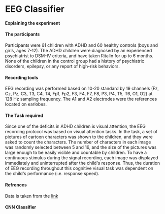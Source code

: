 
<head>

<h1>EEG Classifier</h1>

<h4>Explaining the experiment</h4>
        <div class="section">
            <h4>The participants</h4>
            <p>
                Participants were 61 children with ADHD and 60 healthy controls (boys and girls, ages 7-12).
                The ADHD children were diagnosed by an experienced psychiatrist to DSM-IV criteria,
                and have taken Ritalin for up to 6 months. None of the children in the control group had a history of psychiatric disorders,
                epilepsy, or any report of high-risk behaviors.
            </p>
        </div>

  
<h4>Recording tools</h4>
        <div class="section">
            <p class="highlight">
                EEG recording was performed based on 10-20 standard by 19 channels
                (Fz, Cz, Pz, C3, T3, C4, T4, Fp1, Fp2, F3, F4, F7, F8, P3, P4, T5, T6, O1, O2) at 128 Hz sampling frequency.
                The A1 and A2 electrodes were the references located on earlobes.
            </p>
        </div>


<h4>The Task required</h4>
        <div class="section">
            <p>
                Since one of the deficits in ADHD children is visual attention, the EEG recording protocol was based on visual attention tasks.
                In the task, a set of pictures of cartoon characters was shown to the children, and they were asked to count the characters.
                The number of characters in each image was randomly selected between 5 and 16, and the size of the pictures was large enough to be easily visible
                and countable by children. To have a continuous stimulus during the signal recording, each image was displayed immediately and uninterrupted after the child's response.
                Thus, the duration of EEG recording throughout this cognitive visual task was dependent on the child's performance (i.e. response speed).
            </p>
        </div>


<h4>Refrences</h4>
        <div class="section">
            <p class="highlight">
                Data is taken from the
            <a  href="https://ieee-dataport.org/open-access/eeg-data-adhd-control-children"> link </a>
            </p>
        </div>


<h4>CNN Classifier</h4>
        <div class="section">
            <p>
            </p>
        </div>


